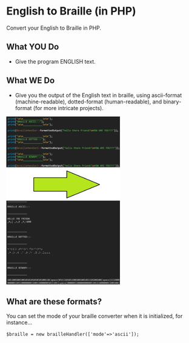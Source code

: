 # English to Braille (in PHP)

Convert your English to Braille in PHP.

## What YOU Do

* Give the program ENGLISH text.

## What WE Do

* Give you the output of the English text in braille, using ascii-format (machine-readable), dotted-format (human-readable), and binary-format (for more intricate projects).

<img src="image/braille.jpg" width="300">

## What are these formats?

You can set the mode of your braille converter when it is initialized, for instance...

    $braille = new brailleHandler(['mode'=>'ascii']);
